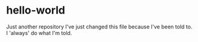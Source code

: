 hello-world
===========

Just another repository
I've just changed this file because I've been told to. I 'always' do what I'm told.
